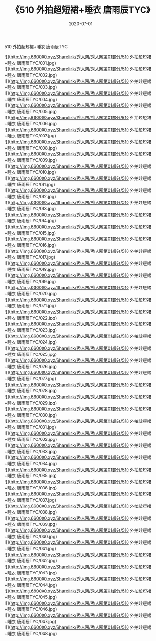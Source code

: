 ﻿---
layout: post
title:  《510 外拍超短裙+睡衣 唐雨辰TYC》
date:   2020-07-01
img: http://img.660000.xyz/Sharelink/秀人网/秀人网第01部分/510 外拍超短裙+睡衣 唐雨辰TYC/000.jpg
categories: [美女, 清纯, 唯美]
---

510 外拍超短裙+睡衣 唐雨辰TYC

  ![](http://img.660000.xyz/Sharelink/秀人网/秀人网第01部分/510 外拍超短裙+睡衣 唐雨辰TYC/001.jpg) <br> ![](http://img.660000.xyz/Sharelink/秀人网/秀人网第01部分/510 外拍超短裙+睡衣 唐雨辰TYC/002.jpg) <br> ![](http://img.660000.xyz/Sharelink/秀人网/秀人网第01部分/510 外拍超短裙+睡衣 唐雨辰TYC/003.jpg) <br> ![](http://img.660000.xyz/Sharelink/秀人网/秀人网第01部分/510 外拍超短裙+睡衣 唐雨辰TYC/004.jpg) <br> ![](http://img.660000.xyz/Sharelink/秀人网/秀人网第01部分/510 外拍超短裙+睡衣 唐雨辰TYC/005.jpg) <br> ![](http://img.660000.xyz/Sharelink/秀人网/秀人网第01部分/510 外拍超短裙+睡衣 唐雨辰TYC/006.jpg) <br> ![](http://img.660000.xyz/Sharelink/秀人网/秀人网第01部分/510 外拍超短裙+睡衣 唐雨辰TYC/007.jpg) <br> ![](http://img.660000.xyz/Sharelink/秀人网/秀人网第01部分/510 外拍超短裙+睡衣 唐雨辰TYC/008.jpg) <br> ![](http://img.660000.xyz/Sharelink/秀人网/秀人网第01部分/510 外拍超短裙+睡衣 唐雨辰TYC/009.jpg) <br> ![](http://img.660000.xyz/Sharelink/秀人网/秀人网第01部分/510 外拍超短裙+睡衣 唐雨辰TYC/010.jpg) <br> ![](http://img.660000.xyz/Sharelink/秀人网/秀人网第01部分/510 外拍超短裙+睡衣 唐雨辰TYC/011.jpg) <br> ![](http://img.660000.xyz/Sharelink/秀人网/秀人网第01部分/510 外拍超短裙+睡衣 唐雨辰TYC/012.jpg) <br> ![](http://img.660000.xyz/Sharelink/秀人网/秀人网第01部分/510 外拍超短裙+睡衣 唐雨辰TYC/013.jpg) <br> ![](http://img.660000.xyz/Sharelink/秀人网/秀人网第01部分/510 外拍超短裙+睡衣 唐雨辰TYC/014.jpg) <br> ![](http://img.660000.xyz/Sharelink/秀人网/秀人网第01部分/510 外拍超短裙+睡衣 唐雨辰TYC/015.jpg) <br> ![](http://img.660000.xyz/Sharelink/秀人网/秀人网第01部分/510 外拍超短裙+睡衣 唐雨辰TYC/016.jpg) <br> ![](http://img.660000.xyz/Sharelink/秀人网/秀人网第01部分/510 外拍超短裙+睡衣 唐雨辰TYC/017.jpg) <br> ![](http://img.660000.xyz/Sharelink/秀人网/秀人网第01部分/510 外拍超短裙+睡衣 唐雨辰TYC/018.jpg) <br> ![](http://img.660000.xyz/Sharelink/秀人网/秀人网第01部分/510 外拍超短裙+睡衣 唐雨辰TYC/019.jpg) <br> ![](http://img.660000.xyz/Sharelink/秀人网/秀人网第01部分/510 外拍超短裙+睡衣 唐雨辰TYC/020.jpg) <br> ![](http://img.660000.xyz/Sharelink/秀人网/秀人网第01部分/510 外拍超短裙+睡衣 唐雨辰TYC/021.jpg) <br> ![](http://img.660000.xyz/Sharelink/秀人网/秀人网第01部分/510 外拍超短裙+睡衣 唐雨辰TYC/022.jpg) <br> ![](http://img.660000.xyz/Sharelink/秀人网/秀人网第01部分/510 外拍超短裙+睡衣 唐雨辰TYC/023.jpg) <br> ![](http://img.660000.xyz/Sharelink/秀人网/秀人网第01部分/510 外拍超短裙+睡衣 唐雨辰TYC/024.jpg) <br> ![](http://img.660000.xyz/Sharelink/秀人网/秀人网第01部分/510 外拍超短裙+睡衣 唐雨辰TYC/025.jpg) <br> ![](http://img.660000.xyz/Sharelink/秀人网/秀人网第01部分/510 外拍超短裙+睡衣 唐雨辰TYC/026.jpg) <br> ![](http://img.660000.xyz/Sharelink/秀人网/秀人网第01部分/510 外拍超短裙+睡衣 唐雨辰TYC/027.jpg) <br> ![](http://img.660000.xyz/Sharelink/秀人网/秀人网第01部分/510 外拍超短裙+睡衣 唐雨辰TYC/028.jpg) <br> ![](http://img.660000.xyz/Sharelink/秀人网/秀人网第01部分/510 外拍超短裙+睡衣 唐雨辰TYC/029.jpg) <br> ![](http://img.660000.xyz/Sharelink/秀人网/秀人网第01部分/510 外拍超短裙+睡衣 唐雨辰TYC/030.jpg) <br> ![](http://img.660000.xyz/Sharelink/秀人网/秀人网第01部分/510 外拍超短裙+睡衣 唐雨辰TYC/031.jpg) <br> ![](http://img.660000.xyz/Sharelink/秀人网/秀人网第01部分/510 外拍超短裙+睡衣 唐雨辰TYC/032.jpg) <br> ![](http://img.660000.xyz/Sharelink/秀人网/秀人网第01部分/510 外拍超短裙+睡衣 唐雨辰TYC/033.jpg) <br> ![](http://img.660000.xyz/Sharelink/秀人网/秀人网第01部分/510 外拍超短裙+睡衣 唐雨辰TYC/034.jpg) <br> ![](http://img.660000.xyz/Sharelink/秀人网/秀人网第01部分/510 外拍超短裙+睡衣 唐雨辰TYC/035.jpg) <br> ![](http://img.660000.xyz/Sharelink/秀人网/秀人网第01部分/510 外拍超短裙+睡衣 唐雨辰TYC/036.jpg) <br> ![](http://img.660000.xyz/Sharelink/秀人网/秀人网第01部分/510 外拍超短裙+睡衣 唐雨辰TYC/037.jpg) <br> ![](http://img.660000.xyz/Sharelink/秀人网/秀人网第01部分/510 外拍超短裙+睡衣 唐雨辰TYC/038.jpg) <br> ![](http://img.660000.xyz/Sharelink/秀人网/秀人网第01部分/510 外拍超短裙+睡衣 唐雨辰TYC/039.jpg) <br> ![](http://img.660000.xyz/Sharelink/秀人网/秀人网第01部分/510 外拍超短裙+睡衣 唐雨辰TYC/040.jpg) <br> ![](http://img.660000.xyz/Sharelink/秀人网/秀人网第01部分/510 外拍超短裙+睡衣 唐雨辰TYC/041.jpg) <br> ![](http://img.660000.xyz/Sharelink/秀人网/秀人网第01部分/510 外拍超短裙+睡衣 唐雨辰TYC/042.jpg) <br> ![](http://img.660000.xyz/Sharelink/秀人网/秀人网第01部分/510 外拍超短裙+睡衣 唐雨辰TYC/043.jpg) <br> ![](http://img.660000.xyz/Sharelink/秀人网/秀人网第01部分/510 外拍超短裙+睡衣 唐雨辰TYC/044.jpg) <br> ![](http://img.660000.xyz/Sharelink/秀人网/秀人网第01部分/510 外拍超短裙+睡衣 唐雨辰TYC/045.jpg) <br> ![](http://img.660000.xyz/Sharelink/秀人网/秀人网第01部分/510 外拍超短裙+睡衣 唐雨辰TYC/046.jpg) <br> ![](http://img.660000.xyz/Sharelink/秀人网/秀人网第01部分/510 外拍超短裙+睡衣 唐雨辰TYC/047.jpg) <br> ![](http://img.660000.xyz/Sharelink/秀人网/秀人网第01部分/510 外拍超短裙+睡衣 唐雨辰TYC/048.jpg) <br>
